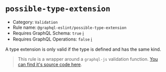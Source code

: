 # `possible-type-extension`

- Category: `Validation`
- Rule name: `@graphql-eslint/possible-type-extension`
- Requires GraphQL Schema: `true` [ℹ️](../../README.md#extended-linting-rules-with-graphql-schema)
- Requires GraphQL Operations: `false` [ℹ️](../../README.md#extended-linting-rules-with-siblings-operations)

A type extension is only valid if the type is defined and has the same kind.

> This rule is a wrapper around a `graphql-js` validation function. [You can find it's source code here](https://github.com/graphql/graphql-js/blob/main/src/validation/rules/PossibleTypeExtensions.js).